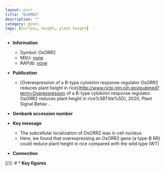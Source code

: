 ```yaml
---
layout: post
title: "OsORR2"
description: ""
category: genes
tags: [nucleus, height, plant height]
---
```


* **Information**  
    + Symbol: OsORR2  
    + MSU: [none](http://rice.uga.edu/cgi-bin/ORF_infopage.cgi?orf=none)  
    + RAPdb: [none](http://rapdb.dna.affrc.go.jp/viewer/gbrowse_details/irgsp1?name=none)  

* **Publication**  
    + [Overexpression of a B-type cytokinin response regulator  OsORR2 reduces plant height in rice](http://www.ncbi.nlm.nih.gov/pubmed?term=Overexpression of a B-type cytokinin response regulator  OsORR2 reduces plant height in rice%5BTitle%5D), 2020, Plant Signal Behav ..

* **Genbank accession number**  

* **Key message**  
    + The subcellular localization of OsORR2 was in cell nucleus
    + Here, we found that overexpressing an OsORR2 gene (a type-B RR) could reduce plant height in rice compared with the wild type (WT)

* **Connection**  

[//]: # * **Key figures**  


